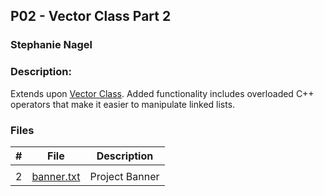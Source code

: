## P02 - Vector Class Part 2
### Stephanie Nagel
### Description:

Extends upon [Vector Class](https://github.com/aelious/2143-OOP-Nagel/tree/main/Assignments/P01). Added functionality includes overloaded C++ operators that make it easier to manipulate linked lists.

### Files

|   #   | File            | Description                                        |
| :---: | --------------- | -------------------------------------------------- |
|       |                 |                                                    |
|   2    |       [banner.txt](https://github.com/aelious/2143-OOP-Nagel/blob/main/Assignments/P02/banner.txt)          |      Project Banner   |
